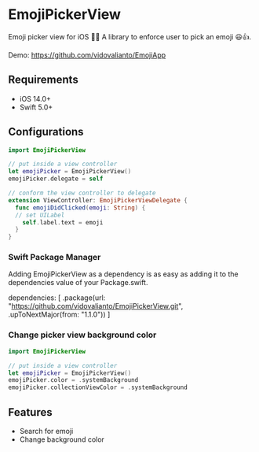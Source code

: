 # EmojiPickerView

Emoji picker view for iOS 📲🍎
A library to enforce user to pick an emoji 😃👍.

Demo: https://github.com/vidovalianto/EmojiApp

## Requirements
* iOS 14.0+
* Swift 5.0+

## Configurations
```Swift
import EmojiPickerView

// put inside a view controller
let emojiPicker = EmojiPickerView()
emojiPicker.delegate = self

// conform the view controller to delegate
extension ViewController: EmojiPickerViewDelegate {
  func emojiDidClicked(emoji: String) {
  // set UILabel
    self.label.text = emoji
  }
}
```
### Swift Package Manager
Adding EmojiPickerView as a dependency is as easy as adding it to the dependencies value of your Package.swift.

dependencies: [
    .package(url: "https://github.com/vidovalianto/EmojiPickerView.git", .upToNextMajor(from: "1.1.0"))
]

### Change picker view background color
```Swift
import EmojiPickerView

// put inside a view controller
let emojiPicker = EmojiPickerView()
emojiPicker.color = .systemBackground
emojiPicker.collectionViewColor = .systemBackground
```

## Features
* Search for emoji
* Change background color
